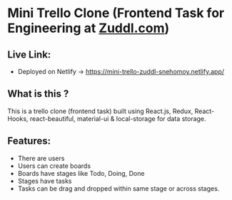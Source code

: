 # Mini Trello Clone (Frontend Task for Engineering at [Zuddl.com](https://www.zuddl.com/))

## Live Link:

* Deployed on Netlify -> https://mini-trello-zuddl-snehomoy.netlify.app/

## What is this ?

This is a trello clone (frontend task) built using React.js, Redux, React-Hooks, react-beautiful, material-ui & local-storage for data storage.

## Features:

 * There are users
 * Users can create boards
 * Boards have stages like Todo, Doing, Done
 * Stages have tasks
 * Tasks can be drag and dropped within same stage or across stages.
